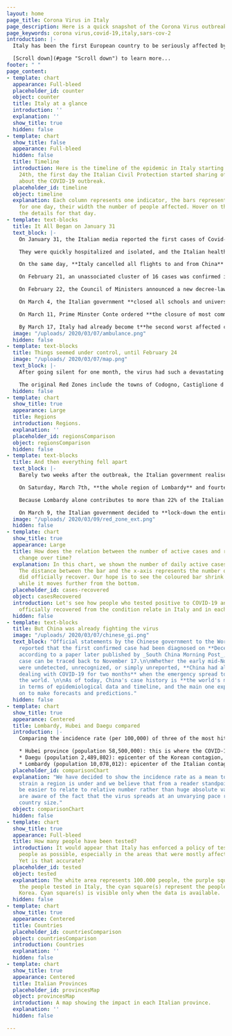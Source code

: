 ```yaml
---
layout: home
page_title: Corona Virus in Italy
page_description: Here is a quick snapshot of the Corona Virus outbreak in Italy
page_keywords: corona virus,covid-19,italy,sars-cov-2
introduction: |-
  Italy has been the first European country to be seriously affected by the Corona Virus outbreak: the reported cases went from 2 to hundreds in less than a week, while other European countries seemed immune to the infection. We use data gathered from [Johns Hopkins University](https://systems.jhu.edu/ "JHU CSSE"), the [KCDC](https://www.cdc.go.kr/ "KCDC"), and the [Italian Civil Protection](http://www.protezionecivile.gov.it/ "Protezione Civile Nazionale") to try and compare Italy with other European and non-European countries in order to better understand what is happening.

  [Scroll down](#page "Scroll down") to learn more...
footer: " "
page_content:
- template: chart
  appearance: Full-bleed
  placeholder_id: counter
  object: counter
  title: Italy at a glance
  introduction: ''
  explanation: ''
  show_title: true
  hidden: false
- template: chart
  show_title: false
  appearance: Full-bleed
  hidden: false
  title: Timeline
  introduction: Here is the timeline of the epidemic in Italy starting from February
    24th, the first day the Italian Civil Protection started sharing official data
    about the COVID-19 outbreak.
  placeholder_id: timeline
  object: timeline
  explanation: Each column represents one indicator, the bars represent the value
    for one day, their width the number of people affected. Hover on the bars to see
    the details for that day.
- template: text-blocks
  title: It All Began on January 31
  text_block: |-
    On January 31, the Italian media reported the first cases of Covid-19 in Italy: **a Chinese couple from Wuhan** who got sick while in Rome.

    They were quickly hospitalized and isolated, and the Italian health authorities started tracing their path back to understand who they had been in contact with. The result was appalling. During the previous week, **the couple had visited some of Italy's major tourist destinations**: Milan, Verona, Parma, Florence, and of course  Rome.

    On the same day, **Italy cancelled all flights to and from China** and declared a state of emergency. From this day on, things started to accelerate dramatically.

    On February 21, an unassociated cluster of 16 cases was confirmed in **Lombardy**, in northern Italy.

    On February 22, the Council of Ministers announced a new decree-law to contain the outbreak, including **quarantining over 50,000 people** from 11 different municipalities in northern Italy.

    On March 4, the Italian government **closed all schools and universities** nationwide as Italy reached 100 deaths and put all sporting and recreative events on hold for at least one month.

    On March 11, Prime Minster Conte ordered **the closure of most commercial activities** except for those selling basic commodities such as pharmacies and supermarkets.

    By March 17, Italy had already become t**he second worst affected country** by COVID-19, right after China.
  image: "/uploads/ 2020/03/07/ambulance.png"
  hidden: false
- template: text-blocks
  title: Things seemed under control, until February 24
  image: "/uploads/ 2020/03/07/map.png"
  text_block: |-
    After going silent for one month, the virus had such a devastating outbreak that the Italian government quarantined two huge areas in Lombardy. The so-called **Red Zones** have been locked-out from the rest of the country so that nobody could enter or leave them. Both of these areas are located in northern Italy, and both are still partially isolated because the Government later imposed country-wide country restrictions, **turning Italy into one Red Zone**.

    The original Red Zones include the towns of Codogno, Castiglione d'Adda, Casalpusterlengo, Fombio, Maleo, Somaglia, Bertonico, Terranova dei Passerini, Castelgerundo and San Fiorano in Lombardy, and the municipality of Vo' Euganeo in the Veneto region.
  hidden: false
- template: chart
  show_title: true
  appearance: Large
  title: Regions
  introduction: Regions.
  explanation: ''
  placeholder_id: regionsComparison
  object: regionsComparison
  hidden: false
- template: text-blocks
  title: And then everything fell apart
  text_block: |-
    Barely two weeks after the outbreak, the Italian government realised that its efforts had not worked ad expected and had to be strengthened.

    On Saturday, March 7th, **the whole region of Lombardy** and fourteen more provinces were locked-down.

    Because Lombardy alone contributes to more than 22% of the Italian GDP, this measure also basically meant **locking down the world's 8th biggest economy**.

    On March 9, the Italian government decided to **lock-down the entire nation** in a desperate attempt to slow down the spreading of the disease.
  image: "/uploads/ 2020/03/09/red_zone_ext.png"
  hidden: false
- template: chart
  show_title: true
  appearance: Large
  title: How does the relation between the number of active cases and recovered people
    change over time?
  explanation: In this chart, we shown the number of daily active cases as a bar.
    The distance between the bar and the x-axis represents the number of people that
    did officially recover. Our hope is to see the coloured bar shrink and then disappear
    while it moves further from the bottom.
  placeholder_id: cases-recovered
  object: casesRecovered
  introduction: Let's see how people who tested positive to COVID-19 and people who
    officially recovered from the condition relate in Italy and in each Italian region.
  hidden: false
- template: text-blocks
  title: But China was already fighting the virus
  image: "/uploads/ 2020/03/07/chinese_gi.png"
  text_block: "Official statements by the Chinese government to the World Health Organisation
    reported that the first confirmed case had been diagnosed on **December 8**. However,
    according to a paper later published by _South China Morning Post_, the first
    case can be traced back to November 17.\n\nWhether the early mid-November cases
    were undetected, unrecognized, or simply unreported, **China had already been
    dealing with COVID-19 for two months** when the emergency spread to the rest of
    the world. \n\nAs of today, China's case history is **the world's major benchmark**
    in terms of epidemiological data and timeline, and the main one experts are relying
    on to make forecasts and predictions."
  hidden: false
- template: chart
  show_title: true
  appearance: Centered
  title: Lombardy, Hubei and Daegu compared
  introduction: |-
    Comparing the incidence rate (per 100,000) of three of the most hit epicenters in the world. Each of these regions tackled the contagion in different ways:

    * Hubei province (population 58,500,000): this is where the COVID-19 started...
    * Daegu (population 2,489,802): epicenter of the Korean contagion, it all started from the Shincheonji, Church of Jesus, sect where the disease spread among the members;
    * Lombardy (population 10,078,012): epicenter of the Italian contagion...
  placeholder_id: comparisonChart
  explanation: "We have decided to show the incidence rate as a mean to compare the
    strain a region is under and we believe that from a reader standpoint it could
    be easier to relate to relative number rather than huge absolute values.  \nWe
    are aware of the fact that the virus spreads at an unvarying pace regardless of
    country size."
  object: comparisonChart
  hidden: false
- template: chart
  show_title: true
  appearance: Full-bleed
  title: How many people have been tested?
  introduction: It would appear that Italy has enforced a policy of testing as many
    people as possible, especially in the areas that were mostly affected by the virus.
    Yet is that accurate?
  placeholder_id: tested
  object: tested
  explanation: The white area represents 100.000 people, the purple square(s) represent
    the people tested in Italy, the cyan square(s) represent the people tested in
    Korea. Cyan square(s) is visible only when the data is available.
  hidden: false
- template: chart
  show_title: true
  appearance: Centered
  title: Countries
  placeholder_id: countriesComparison
  object: countriesComparison
  introduction: Countries
  explanation: ''
  hidden: false
- template: chart
  show_title: true
  appearance: Centered
  title: Italian Provinces
  placeholder_id: provincesMap
  object: provincesMap
  introduction: A map showing the impact in each Italian province.
  explanation: ''
  hidden: false

---
```

